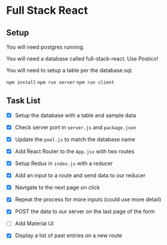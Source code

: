 # Full Stack React

## Setup

You will need postgres running.

You will need a database called full-stack-react.
Use Postico!

You will need to setup a table per the database.sql.

`npm install`
`npm run server`
`npm run client`

## Task List

- [x] Setup the database with a table and sample data
- [x] Check server port in `server.js` and `package.json`
- [x] Update the `pool.js` to match the database name
- [x] Add React Router to the `App.jsx` with two routes
- [x] Setup Redux in `index.js` with a reducer
- [x] Add an input to a route and send data to our reducer
- [X] Navigate to the next page on click
- [X] Repeat the process for more inputs (could use more detail)
- [X] POST the data to our server on the last page of the form
- [ ] Add Material UI
- [X] Display a list of past entries on a new route



